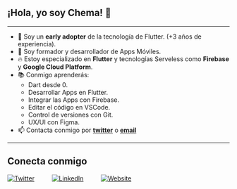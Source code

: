  ## ¡Hola, yo soy Chema! 👋
 
 ---
 
- 💙 Soy un **early adopter** de la tecnología de Flutter. (+3 años de experiencia).
- 🚀 Soy formador y desarrollador de Apps Móviles.
- 🔥 Estoy especializado en **Flutter** y tecnologías Serveless como **Firebase** y **Google Cloud Platform**.
- 📚 Conmigo aprenderás:
  - Dart desde 0.
  - Desarrollar Apps en Flutter.
  - Integrar las Apps con Firebase.
  - Editar el código en VSCode.
  - Control de versiones con Git.
  - UX/UI con Figma.
- 📫 Contacta conmigo por __[twitter](https://twitter.com/ChemaBarbaS)__ o __[email](mailto:jose09511@gmail.com)__ 

 ---
 
 ## Conecta conmigo

[![Twitter](https://firebasestorage.googleapis.com/v0/b/flutteracademy-507b3.appspot.com/o/icons_github%2Ftwitter%20icon.png?alt=media&token=7860e8e9-74d0-4292-95a8-b8aa0af4a34d)](https://twitter.com/ChemaBarbaS)&nbsp;&nbsp;&nbsp;&nbsp;&nbsp;&nbsp;&nbsp;&nbsp;&nbsp;&nbsp;[![LinkedIn](https://firebasestorage.googleapis.com/v0/b/flutteracademy-507b3.appspot.com/o/icons_github%2Flinkedin%20icon.png?alt=media&token=f1297f2b-2f6f-4f00-ab6a-80e9f0b76c2a)](https://www.linkedin.com/in/jose-manuel-barba-s%C3%A1nchez-desarrollador-flutter)&nbsp;&nbsp;&nbsp;&nbsp;&nbsp;&nbsp;&nbsp;&nbsp;&nbsp;&nbsp;[![Website](https://firebasestorage.googleapis.com/v0/b/flutteracademy-507b3.appspot.com/o/icons_github%2Fwebsite%20icon.png?alt=media&token=475b0345-9b78-4713-ad30-6d311adbe684)](https://flutteracademy.app/)



<!--

**Here are some ideas to get you started:**

🙋‍♀️ A short introduction - what is your organization all about?
🌈 Contribution guidelines - how can the community get involved?
👩‍💻 Useful resources - where can the community find your docs? Is there anything else the community should know?
🍿 Fun facts - what does your team eat for breakfast?
🧙 Remember, you can do mighty things with the power of [Markdown](https://docs.github.com/github/writing-on-github/getting-started-with-writing-and-formatting-on-github/basic-writing-and-formatting-syntax)
-->
